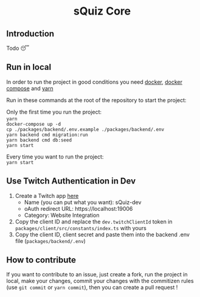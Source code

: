 # <div align="center"><p>sQuiz Core</p></div>

## Introduction

Todo 😴

## Run in local

In order to run the project in good conditions you need [docker](https://docs.docker.com/get-docker/), [docker compose](https://docs.docker.com/compose/install/) and [yarn](https://classic.yarnpkg.com/fr/)

Run in these commands at the root of the repository to start the project:

Only the first time you run the project:  
`yarn`   
`docker-compose up -d`  
`cp ./packages/backend/.env.example ./packages/backend/.env`  
`yarn backend cmd migration:run`  
`yarn backend cmd db:seed`  
`yarn start`

Every time you want to run the project:  
`yarn start`

## Use Twitch Authentication in Dev

1. Create a Twitch app [here](https://dev.twitch.tv/console/apps/create)
   - Name (you can put what you want): sQuiz-dev
   - oAuth redirect URL: https://localhost:19006
   - Category: Website Integration
1. Copy the client ID and replace the `dev.twitchClientId` token in `packages/client/src/constants/index.ts` with yours
1. Copy the client ID, client secret and paste them into the backend .env file (`packages/backend/.env`)

## How to contribute

If you want to contribute to an issue, just create a fork, run the project in local, make your changes, commit your changes with the commitizen rules (use `git commit` or `yarn commit`), then you can create a pull request !
